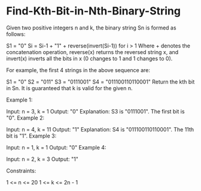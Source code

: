 # Find-Kth-Bit-in-Nth-Binary-String
Given two positive integers n and k, the binary string  Sn is formed as follows:

S1 = "0"
Si = Si-1 + "1" + reverse(invert(Si-1)) for i > 1
Where + denotes the concatenation operation, reverse(x) returns the reversed string x, and invert(x) inverts all the bits in x (0 changes to 1 and 1 changes to 0).

For example, the first 4 strings in the above sequence are:

S1 = "0"
S2 = "011"
S3 = "0111001"
S4 = "011100110110001"
Return the kth bit in Sn. It is guaranteed that k is valid for the given n.

 

Example 1:

Input: n = 3, k = 1
Output: "0"
Explanation: S3 is "0111001". The first bit is "0".
Example 2:

Input: n = 4, k = 11
Output: "1"
Explanation: S4 is "011100110110001". The 11th bit is "1".
Example 3:

Input: n = 1, k = 1
Output: "0"
Example 4:

Input: n = 2, k = 3
Output: "1"
 

Constraints:

1 <= n <= 20
1 <= k <= 2n - 1
